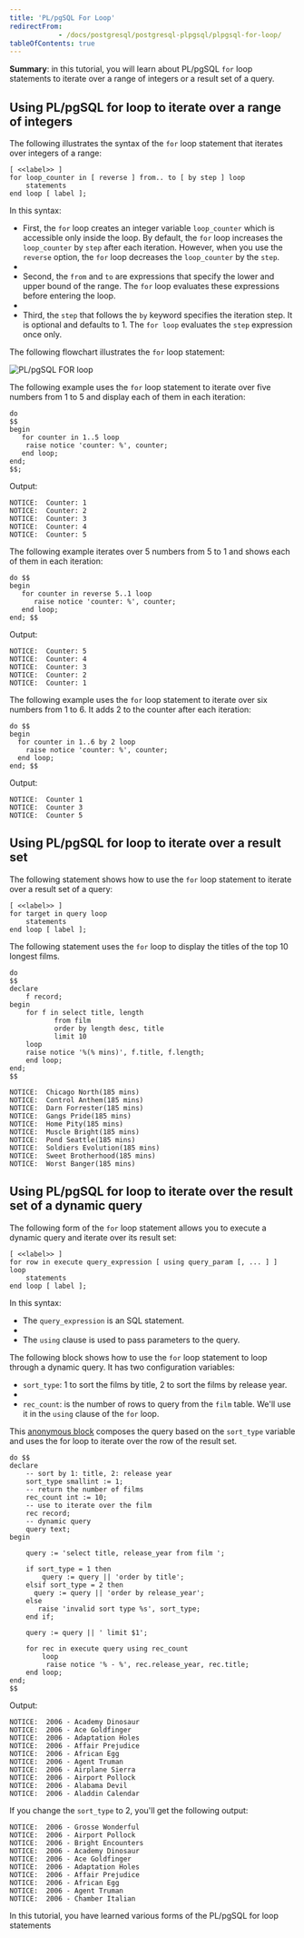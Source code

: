 ```yaml
---
title: 'PL/pgSQL For Loop'
redirectFrom: 
            - /docs/postgresql/postgresql-plpgsql/plpgsql-for-loop/
tableOfContents: true
---
```



**Summary**: in this tutorial, you will learn about PL/pgSQL `for` loop statements to iterate over a range of integers or a result set of a query.





## Using PL/pgSQL for loop to iterate over a range of integers





The following illustrates the syntax of the `for` loop statement that iterates over integers of a range:





```
[ <<label>> ]
for loop_counter in [ reverse ] from.. to [ by step ] loop
    statements
end loop [ label ];
```





In this syntax:





- First, the `for` loop creates an integer variable `loop_counter` which is accessible only inside the loop. By default, the `for` loop increases the `loop_counter` by `step` after each iteration. However, when you use the `reverse` option, the `for` loop decreases the `loop_counter` by the `step`.
-
- Second, the `from` and `to` are expressions that specify the lower and upper bound of the range. The `for` loop evaluates these expressions before entering the loop.
-
- Third, the `step` that follows the `by` keyword specifies the iteration step. It is optional and defaults to 1. The `for loop` evaluates the `step` expression once only.





The following flowchart illustrates the `for` loop statement:





![PL/pgSQL FOR loop](https://www.postgresqltutorial.com/wp-content/uploads/2015/09/plpgsql-FOR-loop.png)





The following example uses the `for` loop statement to iterate over five numbers from 1 to 5 and display each of them in each iteration:





```
do
$$
begin
   for counter in 1..5 loop
	raise notice 'counter: %', counter;
   end loop;
end;
$$;
```





Output:





```
NOTICE:  Counter: 1
NOTICE:  Counter: 2
NOTICE:  Counter: 3
NOTICE:  Counter: 4
NOTICE:  Counter: 5
```





The following example iterates over 5 numbers from 5 to 1 and shows each of them in each iteration:





```
do $$
begin
   for counter in reverse 5..1 loop
      raise notice 'counter: %', counter;
   end loop;
end; $$
```





Output:





```
NOTICE:  Counter: 5
NOTICE:  Counter: 4
NOTICE:  Counter: 3
NOTICE:  Counter: 2
NOTICE:  Counter: 1
```





The following example uses the `for` loop statement to iterate over six numbers from 1 to 6. It adds 2 to the counter after each iteration:





```
do $$
begin
  for counter in 1..6 by 2 loop
    raise notice 'counter: %', counter;
  end loop;
end; $$
```





Output:





```
NOTICE:  Counter 1
NOTICE:  Counter 3
NOTICE:  Counter 5
```





## Using PL/pgSQL for loop to iterate over a result set





The following statement shows how to use the `for` loop statement to iterate over a result set of a query:





```
[ <<label>> ]
for target in query loop
    statements
end loop [ label ];
```





The following statement uses the `for` loop to display the titles of the top 10 longest films.





```
do
$$
declare
    f record;
begin
    for f in select title, length
	       from film
	       order by length desc, title
	       limit 10
    loop
	raise notice '%(% mins)', f.title, f.length;
    end loop;
end;
$$
```





```
NOTICE:  Chicago North(185 mins)
NOTICE:  Control Anthem(185 mins)
NOTICE:  Darn Forrester(185 mins)
NOTICE:  Gangs Pride(185 mins)
NOTICE:  Home Pity(185 mins)
NOTICE:  Muscle Bright(185 mins)
NOTICE:  Pond Seattle(185 mins)
NOTICE:  Soldiers Evolution(185 mins)
NOTICE:  Sweet Brotherhood(185 mins)
NOTICE:  Worst Banger(185 mins)
```





## Using PL/pgSQL for loop to iterate over the result set of a dynamic query





The following form of the `for` loop statement allows you to execute a dynamic query and iterate over its result set:





```
[ <<label>> ]
for row in execute query_expression [ using query_param [, ... ] ]
loop
    statements
end loop [ label ];
```





In this syntax:





- The `query_expression` is an SQL statement.
-
- The `using` clause is used to pass parameters to the query.





The following block shows how to use the `for` loop statement to loop through a dynamic query. It has two configuration variables:





- `sort_type`: 1 to sort the films by title, 2 to sort the films by release year.
-
- `rec_count`: is the number of rows to query from the `film` table. We'll use it in the `using` clause of the `for` loop.





This [anonymous block](https://www.postgresqltutorial.com/postgresql-plpgsql/plpgsql-block-structure/) composes the query based on the `sort_type` variable and uses the for loop to iterate over the row of the result set.





```
do $$
declare
    -- sort by 1: title, 2: release year
    sort_type smallint := 1;
	-- return the number of films
	rec_count int := 10;
	-- use to iterate over the film
	rec record;
	-- dynamic query
    query text;
begin

	query := 'select title, release_year from film ';

	if sort_type = 1 then
		query := query || 'order by title';
	elsif sort_type = 2 then
	  query := query || 'order by release_year';
	else
	   raise 'invalid sort type %s', sort_type;
	end if;

	query := query || ' limit $1';

	for rec in execute query using rec_count
        loop
	     raise notice '% - %', rec.release_year, rec.title;
	end loop;
end;
$$
```





Output:





```
NOTICE:  2006 - Academy Dinosaur
NOTICE:  2006 - Ace Goldfinger
NOTICE:  2006 - Adaptation Holes
NOTICE:  2006 - Affair Prejudice
NOTICE:  2006 - African Egg
NOTICE:  2006 - Agent Truman
NOTICE:  2006 - Airplane Sierra
NOTICE:  2006 - Airport Pollock
NOTICE:  2006 - Alabama Devil
NOTICE:  2006 - Aladdin Calendar
```





If you change the `sort_type` to 2, you'll get the following output:





```
NOTICE:  2006 - Grosse Wonderful
NOTICE:  2006 - Airport Pollock
NOTICE:  2006 - Bright Encounters
NOTICE:  2006 - Academy Dinosaur
NOTICE:  2006 - Ace Goldfinger
NOTICE:  2006 - Adaptation Holes
NOTICE:  2006 - Affair Prejudice
NOTICE:  2006 - African Egg
NOTICE:  2006 - Agent Truman
NOTICE:  2006 - Chamber Italian
```





In this tutorial, you have learned various forms of the PL/pgSQL for loop statements


